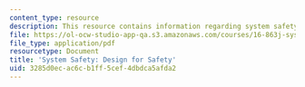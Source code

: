 ```yaml
---
content_type: resource
description: This resource contains information regarding system safety.
file: https://ol-ocw-studio-app-qa.s3.amazonaws.com/courses/16-863j-system-safety-spring-2016/3285d0ecac6cb1ff5cef4dbdca5afda2_MIT16_863JS16_LecNotes7.pdf
file_type: application/pdf
resourcetype: Document
title: 'System Safety: Design for Safety'
uid: 3285d0ec-ac6c-b1ff-5cef-4dbdca5afda2
---
```

